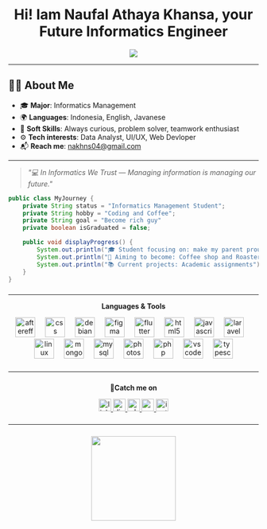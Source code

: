 <h1 align="center">Hi! Iam Naufal Athaya Khansa, your Future Informatics Engineer</h1>
<p align="center"> <img src="https://komarev.com/ghpvc/?username=Nopwall09&label=Profile+Views&color=brightgreen&style=flat-square" /></p>


---
## 🧑‍💻 About Me
- 🎓 **Major**: Informatics Management  
- 🌍 **Languages**: Indonesia, English, Javanese
- 🌱 **Soft Skills**: Always curious, problem solver, teamwork enthusiast
- ⚙️ **Tech interests**: Data Analyst, UI/UX, Web Devloper 
- 📬 **Reach me**: [nakhns04@gmail.com](mailto:nakhns04@gmail.com)
---
>_"💻 In Informatics We Trust — Managing information is managing our future."_
```java
public class MyJourney {
    private String status = "Informatics Management Student";
    private String hobby = "Coding and Coffee";
    private String goal = "Become rich guy"
    private boolean isGraduated = false;

    public void displayProgress() {
        System.out.println("🎓 Student focusing on: make my parent proud first");
        System.out.println("🎯 Aiming to become: Coffee shop and Roastery owner");
        System.out.println("📚 Current projects: Academic assignments");
    }
}
```

###
---
<p align="center">
  <b>Languages & Tools</b>
</p>
<div align="center">
  <img src="https://cdn.jsdelivr.net/gh/devicons/devicon/icons/aftereffects/aftereffects-original.svg" height="40" alt="aftereffects logo"  />
  <img width="12" />
  <img src="https://cdn.jsdelivr.net/gh/devicons/devicon/icons/css3/css3-original.svg" height="40" alt="css logo"  />
  <img width="12" />
  <img src="https://cdn.jsdelivr.net/gh/devicons/devicon/icons/debian/debian-original.svg" height="40" alt="debian logo"  />
  <img width="12" />
  <img src="https://cdn.jsdelivr.net/gh/devicons/devicon/icons/figma/figma-original.svg" height="40" alt="figma logo"  />
  <img width="12" />
  <img src="https://cdn.jsdelivr.net/gh/devicons/devicon/icons/flutter/flutter-original.svg" height="40" alt="flutter logo"  />
  <img width="12" />
  <img src="https://cdn.jsdelivr.net/gh/devicons/devicon/icons/html5/html5-original.svg" height="40" alt="html5 logo"  />
  <img width="12" />
  <img src="https://cdn.jsdelivr.net/gh/devicons/devicon/icons/javascript/javascript-original.svg" height="40" alt="javascript logo"  />
  <img width="12" />
  <img src="https://cdn.jsdelivr.net/gh/devicons/devicon/icons/laravel/laravel-original.svg" height="40" alt="laravel logo"  />
  <img width="12" />
  <img src="https://cdn.jsdelivr.net/gh/devicons/devicon/icons/linux/linux-original.svg" height="40" alt="linux logo"  />
  <img width="12" />
  <img src="https://cdn.jsdelivr.net/gh/devicons/devicon/icons/mongodb/mongodb-original.svg" height="40" alt="mongodb logo"  />
  <img width="12" />
  <img src="https://cdn.jsdelivr.net/gh/devicons/devicon/icons/mysql/mysql-original.svg" height="40" alt="mysql logo"  />
  <img width="12" />
  <img src="https://cdn.jsdelivr.net/gh/devicons/devicon/icons/photoshop/photoshop-plain.svg" height="40" alt="photoshop logo"  />
  <img width="12" />
  <img src="https://cdn.jsdelivr.net/gh/devicons/devicon/icons/php/php-original.svg" height="40" alt="php logo"  />
  <img width="12" />
  <img src="https://cdn.jsdelivr.net/gh/devicons/devicon/icons/vscode/vscode-original.svg" height="40" alt="vscode logo"  />
  <img width="12" />
  <img src="https://cdn.jsdelivr.net/gh/devicons/devicon/icons/typescript/typescript-original.svg" height="40" alt="typescript logo"  />
</div>

###
---
###
<p align="center">
  👋<b>Catch me on</b>
</p>
<div align="center">
  <a href="https://www.linkedin.com/uas/login?session_redirect=https%3A%2F%2Fwww.linkedin.com%2Fmypreferences%2Fm%2F" target="_blank">
    <img src="https://img.shields.io/static/v1?message=LinkedIn&logo=linkedin&label=&color=0077B5&logoColor=white&labelColor=&style=for-the-badge" height="25" alt="linkedin logo"  />
  </a>
  <a href="https://discord.com/users/_khns" target="_blank">
    <img src="https://img.shields.io/static/v1?message=Discord&logo=discord&label=&color=7289DA&logoColor=white&labelColor=&style=for-the-badge" height="25" alt="discord logo"  />
  </a>
  <a href="https://wa.me/621239075637" target="_blank">
    <img src="https://img.shields.io/static/v1?message=Whatsapp&logo=whatsapp&label=&color=25D366&logoColor=white&labelColor=&style=for-the-badge" height="25" alt="whatsapp logo"  />
  </a>
  <a href="nakhns04@gmail.com" target="_blank">
    <img src="https://img.shields.io/static/v1?message=Gmail&logo=gmail&label=&color=D14836&logoColor=white&labelColor=&style=for-the-badge" height="25" alt="gmail logo"  />
  </a>
  <a href="https://www.instagram.com/naufal_khn/" target="_blank">
    <img src="https://img.shields.io/static/v1?message=Instagram&logo=instagram&label=&color=E4405F&logoColor=white&labelColor=&style=for-the-badge" height="25" alt="instagram logo"  />
  </a>
</div>

###
---

<!-- <picture>
  <source media="(prefers-color-scheme: dark)" srcset="https://raw.githubusercontent.com/Nopwall09/Nopwall09/output/pacman-contribution-graph-dark.svg">
  <source media="(prefers-color-scheme: light)" srcset="https://raw.githubusercontent.com/Nopwall09/Nopwall09/output/pacman-contribution-graph.svg">
  <img alt="pacman contribution graph" src="https://raw.githubusercontent.com/Nopwall09/Nopwall09/output/pacman-contribution-graph.svg">
</picture> -->

<!-- ###

<img src="https://raw.githubusercontent.com/Nopwall09/Nopwall09/output/snake.svg" alt="Snake animation" />

### -->
<!-- --- -->
###
<p align="center"><img height="170em" src="https://github-readme-stats.vercel.app/api/top-langs/?username=Nopwall09&layout=compact&theme=tokyonight" /> </p>

